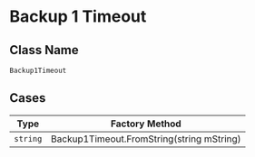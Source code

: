
# Backup 1 Timeout

## Class Name

`Backup1Timeout`

## Cases

| Type | Factory Method |
|  --- | --- |
| `string` | Backup1Timeout.FromString(string mString) |

